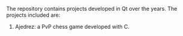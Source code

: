 The repository contains projects developed in Qt over the years. The projects included are:
1. Ajedrez: a PvP chess game developed with C. 
